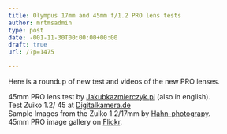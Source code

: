 ```yaml
---
title: Olympus 17mm and 45mm f/1.2 PRO lens tests
author: mrtmsadmin
type: post
date: -001-11-30T00:00:00+00:00
draft: true
url: /?p=1475

---
```

Here is a roundup of new test and videos of the new PRO lenses.

45mm PRO lens test by <a href="http://blog.jakubkazmierczyk.pl/z-glowa-w-chmurach-sesja-w-skytower/" target="_blank" rel="follow external noopener noreferrer" data-wpel-link="external">Jakubkazmierczyk.pl</a> (also in english).  
Test Zuiko 1.2/ 45 at <a href="https://www.digitalkamera.de/Zubeh%C3%" target="_blank" rel="follow external noopener noreferrer" data-wpel-link="external">Digitalkamera.de</a>  
Sample Images from the Zuiko 1.2/17mm by <a href="http://hahn-photography.de/olympus-zuiko-17mm-pro-im-ersten-test/" target="_blank" rel="follow external noopener noreferrer" data-wpel-link="external">Hahn-photograpy</a>.  
45mm PRO image gallery on <a href="https://www.flickr.com/photos/songmatin/sets/72157687562063561" target="_blank" rel="follow external noopener noreferrer" data-wpel-link="external">Flickr</a>.